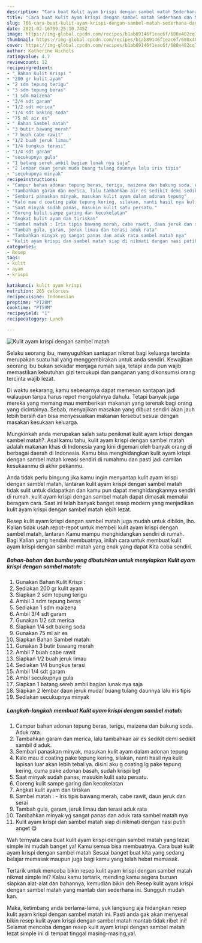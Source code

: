 ```yaml
---
description: "Cara buat Kulit ayam krispi dengan sambel matah Sederhana dan Mudah Dibuat"
title: "Cara buat Kulit ayam krispi dengan sambel matah Sederhana dan Mudah Dibuat"
slug: 766-cara-buat-kulit-ayam-krispi-dengan-sambel-matah-sederhana-dan-mudah-dibuat
date: 2021-02-16T09:25:10.745Z
image: https://img-global.cpcdn.com/recipes/b1ab89146f1eac6f/680x482cq70/kulit-ayam-krispi-dengan-sambel-matah-foto-resep-utama.jpg
thumbnail: https://img-global.cpcdn.com/recipes/b1ab89146f1eac6f/680x482cq70/kulit-ayam-krispi-dengan-sambel-matah-foto-resep-utama.jpg
cover: https://img-global.cpcdn.com/recipes/b1ab89146f1eac6f/680x482cq70/kulit-ayam-krispi-dengan-sambel-matah-foto-resep-utama.jpg
author: Katherine Nichols
ratingvalue: 4.7
reviewcount: 12
recipeingredient:
- " Bahan Kulit Krispi "
- "200 gr kulit ayam"
- "2 sdm tepung terigu"
- "3 sdm tepung beras"
- "1 sdm maizena"
- "3/4 sdt garam"
- "1/2 sdt merica"
- "1/4 sdt baking soda"
- "75 ml air es"
- " Bahan Sambel matah"
- "3 butir bawang merah"
- "7 buah cabe rawit"
- "1/2 buah jeruk limau"
- "1/4 bungkus terasi"
- "1/4 sdt garam"
- "secukupnya gula"
- "1 batang sereh ambil bagian lunak nya saja"
- "2 lembar daun jeruk muda buang tulang daunnya lalu iris tipis"
- "secukupnya minyak"
recipeinstructions:
- "Campur bahan adonan tepung beras, terigu, maizena dan bakung soda. Aduk rata."
- "Tambahkan garam dan merica, lalu tambahkan air es sedikit demi sedikit sambil d aduk."
- "Sembari panaskan minyak, masukan kulit ayam dalam adonan tepung"
- "Kalo mau d coating pake tepung kering, silakan, nanti hasil nya kulit lapisan luar akan lebih tebal ya. disini aku g coating lg pake tepung kering, cuma pake adonan basah, sudah krispi bgt"
- "Saat minyak sudah panas, masukin kulit satu persatu."
- "Goreng kulit sampe garing dan kecokelatan"
- "Angkat kulit ayam dan tiriskan"
- "Sambel matah : Iris tipis bawang merah, cabe rawit, daun jeruk dan serai"
- "Tambah gula, garam, jeruk limau dan terasi aduk rata"
- "Tambahkan minyak yg sangat panas dan aduk rata sambel matah nya"
- "Kulit ayam krispi dan sambel matah siap di nikmati dengan nasi putih anget 😋"
categories:
- Resep
tags:
- kulit
- ayam
- krispi

katakunci: kulit ayam krispi 
nutrition: 265 calories
recipecuisine: Indonesian
preptime: "PT28M"
cooktime: "PT59M"
recipeyield: "1"
recipecategory: Lunch

---
```



![Kulit ayam krispi dengan sambel matah](https://img-global.cpcdn.com/recipes/b1ab89146f1eac6f/680x482cq70/kulit-ayam-krispi-dengan-sambel-matah-foto-resep-utama.jpg)

Selaku seorang ibu, menyuguhkan santapan nikmat bagi keluarga tercinta merupakan suatu hal yang menggembirakan untuk anda sendiri. Kewajiban seorang ibu bukan sekadar menjaga rumah saja, tetapi anda pun wajib memastikan kebutuhan gizi tercukupi dan panganan yang dikonsumsi orang tercinta wajib lezat.

Di waktu  sekarang, kamu sebenarnya dapat memesan santapan jadi walaupun tanpa harus repot mengolahnya dahulu. Tetapi banyak juga mereka yang memang mau memberikan makanan yang terenak bagi orang yang dicintainya. Sebab, menyajikan masakan yang dibuat sendiri akan jauh lebih bersih dan bisa menyesuaikan makanan tersebut sesuai dengan masakan kesukaan keluarga. 



Mungkinkah anda merupakan salah satu penikmat kulit ayam krispi dengan sambel matah?. Asal kamu tahu, kulit ayam krispi dengan sambel matah adalah makanan khas di Indonesia yang kini digemari oleh banyak orang di berbagai daerah di Indonesia. Kamu bisa menghidangkan kulit ayam krispi dengan sambel matah kreasi sendiri di rumahmu dan pasti jadi camilan kesukaanmu di akhir pekanmu.

Anda tidak perlu bingung jika kamu ingin menyantap kulit ayam krispi dengan sambel matah, lantaran kulit ayam krispi dengan sambel matah tidak sulit untuk didapatkan dan kamu pun dapat menghidangkannya sendiri di rumah. kulit ayam krispi dengan sambel matah dapat dimasak memalui beragam cara. Saat ini telah banyak banget resep modern yang menjadikan kulit ayam krispi dengan sambel matah lebih lezat.

Resep kulit ayam krispi dengan sambel matah juga mudah untuk dibikin, lho. Kalian tidak usah repot-repot untuk membeli kulit ayam krispi dengan sambel matah, lantaran Kamu mampu menghidangkan sendiri di rumah. Bagi Kalian yang hendak membuatnya, inilah cara untuk membuat kulit ayam krispi dengan sambel matah yang enak yang dapat Kita coba sendiri.

<!--inarticleads1-->

##### Bahan-bahan dan bumbu yang dibutuhkan untuk menyiapkan Kulit ayam krispi dengan sambel matah:

1. Gunakan  Bahan Kulit Krispi :
1. Sediakan 200 gr kulit ayam
1. Siapkan 2 sdm tepung terigu
1. Ambil 3 sdm tepung beras
1. Sediakan 1 sdm maizena
1. Ambil 3/4 sdt garam
1. Gunakan 1/2 sdt merica
1. Siapkan 1/4 sdt baking soda
1. Gunakan 75 ml air es
1. Siapkan  Bahan Sambel matah:
1. Gunakan 3 butir bawang merah
1. Ambil 7 buah cabe rawit
1. Siapkan 1/2 buah jeruk limau
1. Sediakan 1/4 bungkus terasi
1. Ambil 1/4 sdt garam
1. Ambil secukupnya gula
1. Siapkan 1 batang sereh ambil bagian lunak nya saja
1. Siapkan 2 lembar daun jeruk muda/ buang tulang daunnya lalu iris tipis
1. Sediakan secukupnya minyak




<!--inarticleads2-->

##### Langkah-langkah membuat Kulit ayam krispi dengan sambel matah:

1. Campur bahan adonan tepung beras, terigu, maizena dan bakung soda. Aduk rata.
1. Tambahkan garam dan merica, lalu tambahkan air es sedikit demi sedikit sambil d aduk.
1. Sembari panaskan minyak, masukan kulit ayam dalam adonan tepung
1. Kalo mau d coating pake tepung kering, silakan, nanti hasil nya kulit lapisan luar akan lebih tebal ya. disini aku g coating lg pake tepung kering, cuma pake adonan basah, sudah krispi bgt
1. Saat minyak sudah panas, masukin kulit satu persatu.
1. Goreng kulit sampe garing dan kecokelatan
1. Angkat kulit ayam dan tiriskan
1. Sambel matah : - Iris tipis bawang merah, cabe rawit, daun jeruk dan serai
1. Tambah gula, garam, jeruk limau dan terasi aduk rata
1. Tambahkan minyak yg sangat panas dan aduk rata sambel matah nya
1. Kulit ayam krispi dan sambel matah siap di nikmati dengan nasi putih anget 😋




Wah ternyata cara buat kulit ayam krispi dengan sambel matah yang lezat simple ini mudah banget ya! Kamu semua bisa membuatnya. Cara buat kulit ayam krispi dengan sambel matah Sesuai banget buat kita yang sedang belajar memasak maupun juga bagi kamu yang telah hebat memasak.

Tertarik untuk mencoba bikin resep kulit ayam krispi dengan sambel matah nikmat simple ini? Kalau kamu tertarik, mending kamu segera buruan siapkan alat-alat dan bahannya, kemudian bikin deh Resep kulit ayam krispi dengan sambel matah yang mantab dan sederhana ini. Sungguh mudah kan. 

Maka, ketimbang anda berlama-lama, yuk langsung aja hidangkan resep kulit ayam krispi dengan sambel matah ini. Pasti anda gak akan menyesal bikin resep kulit ayam krispi dengan sambel matah mantab tidak ribet ini! Selamat mencoba dengan resep kulit ayam krispi dengan sambel matah lezat simple ini di tempat tinggal masing-masing,ya!.


